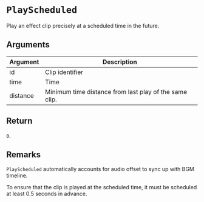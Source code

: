 # `PlayScheduled`

Play an effect clip precisely at a scheduled time in the future.

## Arguments

| Argument | Description                                            |
| -------- | ------------------------------------------------------ |
| id       | Clip identifier                                        |
| time     | Time                                                   |
| distance | Minimum time distance from last play of the same clip. |

## Return

`0`.

## Remarks

`PlayScheduled` automatically accounts for audio offset to sync up with BGM timeline.

To ensure that the clip is played at the scheduled time, it must be scheduled at least 0.5 seconds in advance.
